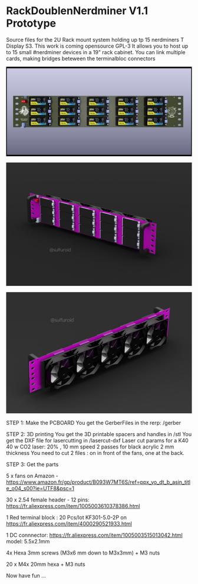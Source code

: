 # RackDoublenNerdminer V1.1 Prototype
Source files for the 2U Rack mount system holding up tp 15 nerdminers T Display S3.
This work is coming opensource GPL-3 
It allows you to host up to 15 small #nerdminer devices in a 19" rack cabinet.
You can link multiple cards, making bridges beteween the terminalbloc connectors

![alt text](https://github.com/ccadic/RackDoubleNerdminer/blob/main/pictures/DoubleRackMount2U.jpg)

![alt text](https://github.com/ccadic/RackDoubleNerdminer/blob/main/pictures/doubleracksolid4.JPG)

![alt text](https://github.com/ccadic/RackDoubleNerdminer/blob/main/pictures/doubleracksolid5.JPG)


STEP 1: Make the PCBOARD
You get the GerberFiles in the rerp: /gerber

STEP 2: 3D printing
You get the 3D printable spacers and handles in /stl
You get the DXF file for lasercutting in /lasercut-dxf
Laser cut params for a K40 40 w CO2 laser: 20% , 10 mm speed 2 passes for black acrylic 2 mm thickness
You need to cut 2 files : on in front of the fans, one at the back.

STEP 3: Get the parts

5 x fans on Amazon - https://www.amazon.fr/gp/product/B093W7MT6S/ref=ppx_yo_dt_b_asin_title_o04_s00?ie=UTF8&psc=1

30 x 2.54 female header - 12 pins: https://fr.aliexpress.com/item/1005003610378386.html

1 Red terminal block : 20 Pcs/lot KF301-5.0-2P on https://fr.aliexpress.com/item/4000290521933.html

1 DC connnector: https://fr.aliexpress.com/item/1005003515013042.html model:  5.5x2.1mm

4x Hexa 3mm screws  (M3x6 mm down to M3x3mm) + M3 nuts

20 x M4x 20mm hexa + M3 nuts


Now have fun ...





